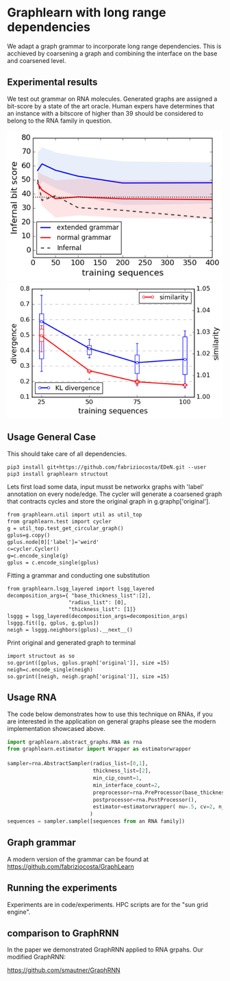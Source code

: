 # Graphlearn with long range dependencies

We adapt a graph grammar to incorporate long range dependencies.
This is acchieved by coarsening a graph and combining 
the interface on the base and coarsened level. 


## Experimental results

We test out grammar on RNA molecules. 
Generated graphs are assigned a bit-score by a state of the art oracle.
Human expers have determines that an instance with a bitscore of higher
than 39 should be considered to belong to the RNA family in question. 

<img src="performance.png">
<img src="similarity.png">


## Usage General Case

This should take care of all dependencies.
```
pip3 install git+https://github.com/fabriziocosta/EDeN.git --user
pip3 install graphlearn structout
```

Lets first load some data, input musst be networkx graphs with 'label' annotation on every node/edge.
The cycler will generate a coarsened graph that contracts cycles 
and store the original graph in g.graphp['original'].

```python3
from graphlearn.util import util as util_top
from graphlearn.test import cycler
g = util_top.test_get_circular_graph()
gplus=g.copy()
gplus.node[0]['label']='weird' 
c=cycler.Cycler()
g=c.encode_single(g)
gplus = c.encode_single(gplus)
```



Fitting a grammar and conducting one substitution
```python3
from graphlearn.lsgg_layered import lsgg_layered
decomposition_args={ "base_thickness_list":[2],
                    "radius_list": [0],
                    "thickness_list": [1]}
lsggg = lsgg_layered(decomposition_args=decomposition_args)
lsggg.fit([g, gplus, g,gplus])
neigh = lsggg.neighbors(gplus).__next__()
```

Print original and generated graph to terminal
```python3
import structout as so
so.gprint([gplus, gplus.graph['original']], size =15)
neigh=c.encode_single(neigh)
so.gprint([neigh, neigh.graph['original']], size =15)
```

## Usage RNA

The code below demonstrates how to use this technique on RNAs, 
if you are interested in the application on general graphs please see the
modern implementation showcased above.



```python
import graphlearn.abstract_graphs.RNA as rna
from graphlearn.estimator import Wrapper as estimatorwrapper

sampler=rna.AbstractSampler(radius_list=[0,1], 
                            thickness_list=[2],  
                            min_cip_count=1, 
                            min_interface_count=2, 
                            preprocessor=rna.PreProcessor(base_thickness_list=[1],ignore_inserts=True),
                            postprocessor=rna.PostProcessor(),
                            estimator=estimatorwrapper( nu=.5, cv=2, n_jobs=-1)
                           )
sequences = sampler.sample([sequences from an RNA family])

```


## Graph grammar 

A modern version of the grammar can be found at 
https://github.com/fabriziocosta/GraphLearn


## Running the experiments

Experiments are in code/experiments.
HPC scripts are for the "sun grid engine".

## comparison to GraphRNN

In the paper we demonstrated GraphRNN applied to RNA grpahs. Our modified GraphRNN:

https://github.com/smautner/GraphRNN

